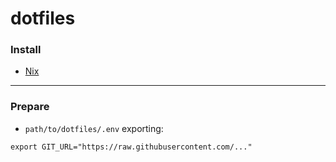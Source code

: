 # dotfiles

### Install
*   [Nix](https://nixos.org/nix/)

---
### Prepare
*   `path/to/dotfiles/.env` exporting:

```
export GIT_URL="https://raw.githubusercontent.com/..."
```

